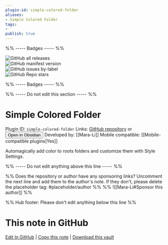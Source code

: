 ```yaml
---
plugin-id: simple-colored-folder
aliases:
- Simple Colored Folder
tags: 
- 
publish: true
---
```


%% ----- Badges ----- %%

![GitHub all releases](https://img.shields.io/github/downloads/Mara-Li/obsidian-simple-colored-folder/total?color=573E7A&logo=github&style=for-the-badge)   
![GitHub manifest version](https://img.shields.io/github/manifest-json/v/Mara-Li/obsidian-simple-colored-folder?color=573E7A&logo=github&style=for-the-badge)   
![GitHub issues by-label](https://img.shields.io/github/issues/Mara-Li/obsidian-simple-colored-folder/help%20wanted?color=573E7A&logo=github&style=for-the-badge)   
![GitHub Repo stars](https://img.shields.io/github/stars/Mara-Li/obsidian-simple-colored-folder?color=573E7A&logo=github&style=for-the-badge)

%% ----- Badges ----- %%

%% ----- Do not edit this section ----- %%

# Simple Colored Folder

Plugin ID: `simple-colored-folder`
Links: [GitHub repository](https://github.com/Mara-Li/obsidian-simple-colored-folder) or [<button id=HH>Open in Obsidian</button>](obsidian://show-plugin?id=simple-colored-folder)
Developed by: [[Mara-Li]]
Mobile compatible: [[Mobile-compatible plugins|Yes]]

Automagically add color to roots folders and customize them with Style Settings.

%% ----- Do not edit anything above this line ----- %% 

%% Does the repository or author have any sponsoring links? Uncomment the next line and add them to the author's note. If they don't, please delete the placeholder tag: #placeholder/author %%
%% ![[Mara-Li#Sponsor this author]] %%

%% Hub footer: Please don't edit anything below this line %%

# This note in GitHub

<span class="git-footer">[Edit In GitHub](https://github.dev/obsidian-community/obsidian-hub/blob/main/02%20-%20Community%20Expansions/02.05%20All%20Community%20Expansions/Plugins/simple-colored-folder.md "git-hub-edit-note") | [Copy this note](https://raw.githubusercontent.com/obsidian-community/obsidian-hub/main/02%20-%20Community%20Expansions/02.05%20All%20Community%20Expansions/Plugins/simple-colored-folder.md "git-hub-copy-note") | [Download this vault](https://github.com/obsidian-community/obsidian-hub/archive/refs/heads/main.zip "git-hub-download-vault") </span>

